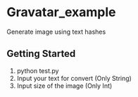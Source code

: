 # Gravatar_example
Generate image using text hashes

## Getting Started
1. python test.py
2. Input your text for convert (Only String)
3. Input size of the image (Only Int)
